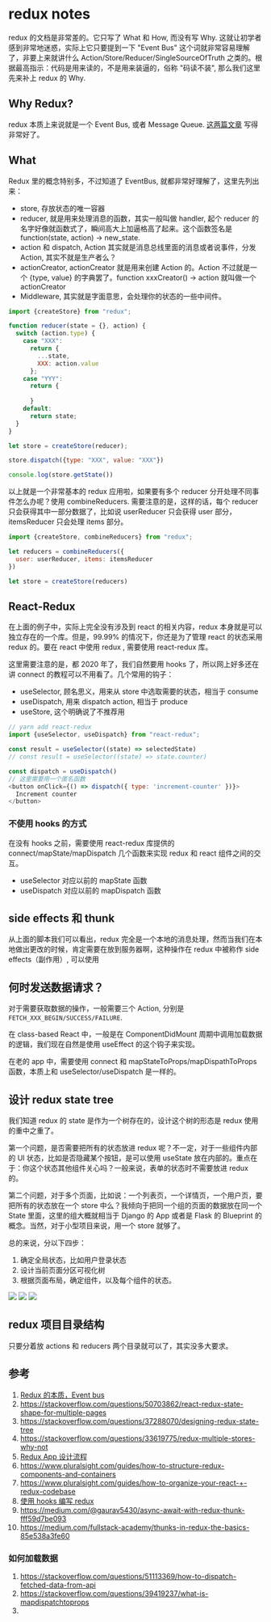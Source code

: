 # redux notes

<!--
ID: b0b68aad-e324-4463-b947-b08cec465488
Status: draft
Date: 2020-05-28T14:09:32
Modified: 2020-05-28T14:09:32
wp_id: 1193
-->

redux 的文档是非常差的。它只写了 What 和 How, 而没有写 Why. 这就让初学者感到非常地迷惑，实际上它只要提到一下 "Event Bus" 这个词就非常容易理解了，非要上来就讲什么 Action/Store/Reducer/SingleSourceOfTruth 之类的。根据最高指示：代码是用来读的，不是用来装逼的，俗称 "码读不装", 那么我们这里先来补上 redux 的 Why.

## Why Redux?

redux 本质上来说就是一个 Event Bus, 或者 Message Queue. [这两篇](https://www.zhihu.com/question/63726609/answer/212357616)[文章](https://www.zhihu.com/question/63726609/answer/934233429) 写得非常好了。

## What

Redux 里的概念特别多，不过知道了 EventBus, 就都非常好理解了，这里先列出来：

- store, 存放状态的唯一容器
- reducer, 就是用来处理消息的函数，其实一般叫做 handler, 起个 reducer 的名字好像就函数式了，瞬间高大上加逼格高了起来。这个函数签名是 function(state, action) -> new_state.
- action 和 dispatch, Action 其实就是消息总线里面的消息或者说事件，分发 Action, 其实不就是生产者么？
- actionCreator, actionCreator 就是用来创建 Action 的。Action 不过就是一个 {type, value} 的字典罢了。function xxxCreator() -> action 就叫做一个 actionCreator
- Middleware, 其实就是字面意思，会处理你的状态的一些中间件。

```js
import {createStore} from "redux";

function reducer(state = {}, action) {
  switch (action.type) {
    case "XXX":
      return {
        ...state,
        XXX: action.value
      };
    case "YYY":
      return {
     
      }
    default:        
      return state;
  }
}

let store = createStore(reducer);

store.dispatch({type: "XXX", value: "XXX"})

console.log(store.getState())
```

以上就是一个非常基本的 redux 应用啦，如果要有多个 reducer 分开处理不同事件怎么办呢？使用 combineReducers. 需要注意的是，这样的话，每个 reducer 只会获得其中一部分数据了，比如说 userReducer 只会获得 user 部分，itemsReducer 只会处理 items 部分。

```js
import {createStore, combineReducers} from "redux";

let reducers = combineReducers({
  user: userReducer, items: itemsReducer
})

let store = createStore(reducers)
```

## React-Redux

在上面的例子中，实际上完全没有涉及到 react 的相关内容，redux 本身就是可以独立存在的一个库。但是，99.99% 的情况下，你还是为了管理 react 的状态采用 redux 的。要在 react 中使用 redux , 需要使用 react-redux 库。

这里需要注意的是，都 2020 年了，我们自然要用 hooks 了，所以网上好多还在讲 connect 的教程可以不用看了。几个常用的钩子：

- useSelector, 顾名思义，用来从 store 中选取需要的状态，相当于 consume
- useDispatch, 用来 dispatch action, 相当于 produce
- useStore, 这个明确说了不推荐用

```js
// yarn add react-redux
import {useSelector, useDispatch} from "react-redux";

const result = useSelector((state) => selectedState)
// const result = useSelector((state) => state.counter)

const dispatch = useDispatch()
// 这里需要用一个匿名函数
<button onClick={() => dispatch({ type: 'increment-counter' })}>
  Increment counter
</button>
```

### 不使用 hooks 的方式

在没有 hooks 之前，需要使用 react-redux 库提供的 connect/mapState/mapDispatch 几个函数来实现 redux 和 react 组件之间的交互。

- useSelector 对应以前的 mapState 函数
- useDispatch 对应以前的 mapDispatch 函数

## side effects 和 thunk

从上面的脚本我们可以看出，redux 完全是一个本地的消息处理，然而当我们在本地做出更改的时候，肯定需要在放到服务器啊，这种操作在 redux 中被称作 side effects（副作用）, 可以使用

## 何时发送数据请求？

对于需要获取数据的操作，一般需要三个 Action, 分别是 `FETCH_XXX_BEGIN/SUCCESS/FAILURE`.

在 class-based React 中，一般是在 ComponentDidMount 周期中调用加载数据的逻辑，我们现在自然是使用 useEffect 的这个钩子来实现。

在老的 app 中，需要使用 connect 和 mapStateToProps/mapDispathToProps 函数，本质上和 useSelector/useDispatch 是一样的。

## 设计 redux state tree

我们知道 redux 的 state 是作为一个树存在的，设计这个树的形态是 redux 使用的重中之重了。

第一个问题，是否需要把所有的状态放进 redux 呢？不一定，对于一些组件内部的 UI 状态，比如是否隐藏某个按钮，是可以使用 useState 放在内部的。重点在于：你这个状态其他组件关心吗？一般来说，表单的状态时不需要放进 redux 的。

第二个问题，对于多个页面，比如说：一个列表页，一个详情页，一个用户页，要把所有的状态放在一个 store 中么？我倾向于把同一个组的页面的数据放在同一个 State 里面，这里的组大概就相当于 Django 的 App 或者是 Flask 的 Blueprint 的概念。当然，对于小型项目来说，用一个 store 就够了。

总的来说，分以下四步：

1. 确定全局状态，比如用户登录状态
2. 设计当前页面分区可视化树
3. 根据页面布局，确定组件，以及每个组件的状态。

![](./redux_images/wireframe.png)
![](./redux_images/wireframe2.png)
![](redux_images/component-tree.png)

## redux 项目目录结构

只要分着放 actions 和 reducers 两个目录就可以了，其实没多大要求。

## 参考

1. [Redux 的本质，Event bus](https://www.zhihu.com/question/63726609/answer/934233429)
2. https://stackoverflow.com/questions/50703862/react-redux-state-shape-for-multiple-pages
3. https://stackoverflow.com/questions/37288070/designing-redux-state-tree
4. https://stackoverflow.com/questions/33619775/redux-multiple-stores-why-not
5. [Redux App 设计流程](https://www.freecodecamp.org/news/the-best-way-to-architect-your-redux-app-ad9bd16c8e2d/)
6. https://www.pluralsight.com/guides/how-to-structure-redux-components-and-containers
7. https://www.pluralsight.com/guides/how-to-organize-your-react-+-redux-codebase
8. [使用 hooks 编写 redux](https://zhuanlan.zhihu.com/p/70380695)
9. https://medium.com/@gaurav5430/async-await-with-redux-thunk-fff59d7be093
10. https://medium.com/fullstack-academy/thunks-in-redux-the-basics-85e538a3fe60

### 如何加载数据

1. https://stackoverflow.com/questions/51113369/how-to-dispatch-fetched-data-from-api
2. https://stackoverflow.com/questions/39419237/what-is-mapdispatchtoprops
3. 